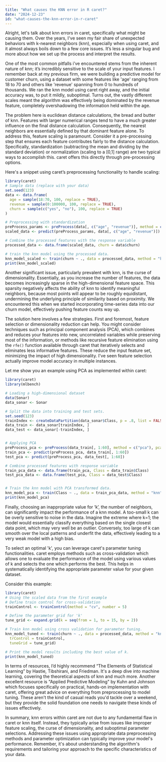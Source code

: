 ```yaml
---
title: "What causes the KNN error in R caret?"
date: "2024-12-23"
id: "what-causes-the-knn-error-in-r-caret"
---
```


Alright, let's talk about knn errors in caret, specifically what might be causing them. Over the years, I've seen my fair share of unexpected behaviors with k-nearest neighbors (knn), especially when using caret, and it almost always boils down to a few core issues. It’s less a singular bug and more about how we set up the process and interpret the results.

One of the most common pitfalls i’ve encountered stems from the inherent nature of knn; it’s incredibly sensitive to the scale of your input features. I remember back at my previous firm, we were building a predictive model for customer churn, using a dataset with some features like 'age' ranging from 18 to 70 and others like 'revenue' spanning from 0 to hundreds of thousands. We ran the knn model using caret right away, and the initial accuracy was, to put it mildly, suboptimal. Turns out, the vastly different scales meant the algorithm was effectively being dominated by the revenue feature, completely overshadowing the information held within the age.

The problem here is euclidean distance calculations, the bread and butter of knn. Features with larger numerical ranges tend to have a much greater influence on the final distance calculation. Consequently, the nearest neighbors are essentially defined by that dominant feature alone. To address this, feature scaling is paramount. Consider it a pre-processing step that ensures each feature contributes fairly to the distance calculation. Specifically, standardization (subtracting the mean and dividing by the standard deviation) or normalization (scaling to a [0,1] range) are two typical ways to accomplish this. caret offers this directly through pre-processing options.

Here's a snippet using caret’s preprocessing functionality to handle scaling:

```r
library(caret)
# Sample data (replace with your data)
set.seed(123)
data <- data.frame(
  age = sample(18:70, 100, replace = TRUE),
  revenue = sample(0:100000, 100, replace = TRUE),
  churn = sample(c("yes", "no"), 100, replace = TRUE)
)

# Preprocessing with standardization
preProcess_params <- preProcess(data[, c("age", "revenue")], method = c("center", "scale"))
scaled_data <- predict(preProcess_params, data[, c("age", "revenue")])

# Combine the processed features with the response variable
processed_data <- data.frame(scaled_data, churn = data$churn)

# train the knn model using the processed data.
knn_model_scaled <- train(churn ~ ., data = processed_data, method = "knn")
print(knn_model_scaled)

```

Another significant issue, particularly prevalent with knn, is the curse of dimensionality. Essentially, as you increase the number of features, the data becomes increasingly sparse in the high-dimensional feature space. This sparsity negatively affects the ability of knn to identify meaningful neighbors, because most points will appear to be roughly equidistant, undermining the underlying principle of similarity based on proximity. We encountered this when we started incorporating time-series data into our churn model, effectively pushing feature counts way up.

The solution here involves a few strategies. First and foremost, feature selection or dimensionality reduction can help. You might consider techniques such as principal component analysis (PCA), which combines and reduces your features into new, uncorrelated variables while preserving most of the information, or methods like recursive feature elimination using the `rfe()` function available through caret that iteratively selects and eliminates less informative features. These reduce the input feature set, minimizing the impact of high dimensionality. I've seen feature selection actually improve model accuracy in multiple instances.

Let me show you an example using PCA as implemented within caret:

```r
library(caret)
library(mlbench)

# Loading a high-dimensional dataset
data(Sonar)
data_sonar <- Sonar

# Split the data into training and test sets.
set.seed(123)
trainIndex <- createDataPartition(data_sonar$Class, p = .8, list = FALSE, times = 1)
data_train <- data_sonar[trainIndex, ]
data_test <- data_sonar[-trainIndex, ]


# Applying PCA
preProcess_pca <- preProcess(data_train[, 1:60], method = c("pca"), pcaComp = 20)
train_pca <- predict(preProcess_pca, data_train[, 1:60])
test_pca <- predict(preProcess_pca, data_test[, 1:60])

# Combine processed features with response variable
train_pca_data <- data.frame(train_pca, Class = data_train$Class)
test_pca_data <- data.frame(test_pca, Class = data_test$Class)


# Train the knn model with PCA transformed data.
knn_model_pca <- train(Class ~ ., data = train_pca_data, method = "knn")
print(knn_model_pca)

```

Finally, choosing an inappropriate value for ‘k’, the number of neighbors, can significantly impact the performance of a knn model. A too-small k can be overly sensitive to noise in the data. Imagine the extreme where k=1; the model would essentially classify everything based on the single closest data point, which may very well be an outlier. Conversely, too large of k can smooth over the local patterns and underfit the data, effectively leading to a very weak model with a high bias.

To select an optimal 'k', you can leverage caret's parameter tuning functionalities. caret employs methods such as cross-validation which allows one to evaluate the performance of the model using various values of k and selects the one which performs the best. This helps in systematically identifying the appropriate parameter value for your given dataset.

Consider this example:

```r
library(caret)
# Using the scaled data from the first example
# Define train control for cross-validation
trainControl <- trainControl(method = "cv", number = 5)

# Define the parameter grid for 'k'
tune_grid <- expand.grid(k = seq(from = 1, to = 15, by = 2))

# Train knn model using cross validation for parameter tuning.
knn_model_tuned <- train(churn ~ ., data = processed_data, method = "knn",
  trControl = trainControl,
  tuneGrid = tune_grid)

# Print the model results including the best value of k.
print(knn_model_tuned)
```

In terms of resources, I’d highly recommend “The Elements of Statistical Learning” by Hastie, Tibshirani, and Friedman. It's a deep dive into machine learning, covering the theoretical aspects of knn and much more. Another excellent resource is "Applied Predictive Modeling" by Kuhn and Johnson which focuses specifically on practical, hands-on implementation with caret, offering great advice on everything from preprocessing to model tuning. These aren't the kind of casual reads you'd tackle over a weekend, but they provide the solid foundation one needs to navigate these kinds of issues effectively.

In summary, knn errors within caret are not due to any fundamental flaw in caret or knn itself. Instead, they typically arise from issues like improper feature scaling, the curse of dimensionality, and suboptimal parameter selections. Addressing these issues using appropriate data preprocessing methods and parameter optimization can typically improve your model's performance. Remember, it's about understanding the algorithm's requirements and tailoring your approach to the specific characteristics of your data.
